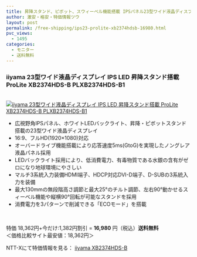 ```yaml
---
title: 昇降スタンド、ピボット、スウィーベル機能搭載 IPSパネル23型ワイド液晶ディスプレイ ProLite XB2374HDS-B 特価16980円！送料無料！
author: 激安・格安・特価情報ツウ
layout: post
permalink: /free-shipping/ips23-prolite-xb2374hdsb-16980.html
pvc_views:
  - 1495
categories:
  - モニター
  - 送料無料
---
```

### iiyama 23型ワイド液晶ディスプレイ IPS LED 昇降スタンド搭載 ProLite XB2374HDS-B PLXB2374HDS-B1

<div class="img-bg2 img_L">
  <a href="http://px.a8.net/svt/ejp?a8mat=ZYP6S+8IMA3E+S1Q+BWGDT&#038;a8ejpredirect=http://nttxstore.jp/_II_ID13828110" target="_blank"><br /> <img border="0" alt="iiyama 23型ワイド液晶ディスプレイ IPS LED 昇降スタンド搭載 ProLite XB2374HDS-B PLXB2374HDS-B1" src="http://i0.wp.com/image.nttxstore.jp/l2_images/I/ID/ID13828110.jpg?w=120" data-recalc-dims="1" /></a>
</div>

<!--more-->

  * 広視野角IPSパネル、ホワイトLEDバックライト、昇降・ピボットスタンド搭載の23型ワイド液晶ディスプレイ
  * 16:9、フルHD(1920×1080)対応
  * オーバードライブ機能搭載により応答速度5ms(GtoG)を実現したノングレア液晶パネル採用
  * LEDバックライト採用により、低消費電力、有毒物質である水銀の含有がゼロになり地球環境にやさしい
  * マルチ3系統入力装備HDMI端子、HDCP対応DVI-D端子、D-SUBの3系統入力を装備
  * 最大130mmの無段階高さ調節と最大25°のチルト調節、左右90°動かせるスィーベル機能や縦横90°回転が可能なスタンドを採用
  * 消費電力を3パターンで削減できる「ECOモード」を搭載

<br clear="all" />

特価 18,362円+今だけ:1,382円割引 = <span class="tokka-price"><strong>16,980</strong></span> 円（税込）**送料無料**   
＜価格比較サイト最安値：18,362円＞

NTT-Xにて特価情報を見る： <span class="fs150p"><a href="http://px.a8.net/svt/ejp?a8mat=ZYP6S+8IMA3E+S1Q+BWGDT&#038;a8ejpredirect=http://nttxstore.jp/_II_ID13828110" target="_blank">iiyama XB2374HDS-B</a></span>